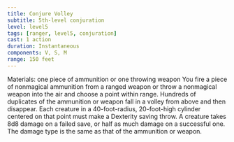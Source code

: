 ```yaml
---
title: Conjure Volley
subtitle: 5th-level conjuration
level: level5
tags: [ranger, level5, conjuration]
cast: 1 action
duration: Instantaneous
components: V, S, M
range: 150 feet
---
```

Materials: one piece of ammunition or one throwing weapon
You fire a piece of nonmagical ammunition from a ranged weapon or throw a nonmagical weapon into the air and choose a point within range. Hundreds of duplicates of the ammunition or weapon fall in a volley from above and then disappear. Each creature in a 40-foot-radius, 20-foot-high cylinder centered on that point must make a Dexterity saving throw. A creature takes 8d8 damage on a failed save, or half as much damage on a successful one. The damage type is the same as that of the ammunition or weapon.